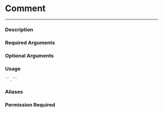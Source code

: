 # Comment
---
### Description

### Required Arguments

### Optional Arguments

### Usage
\`\`\`
.
\`\`\`
### Aliases

### Permission Required
